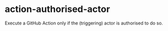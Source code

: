 # action-authorised-actor
Execute a GitHub Action only if the (triggering) actor is authorised to do so.
